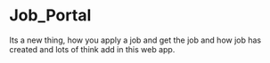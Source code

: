 # Job_Portal
Its a new thing, how you apply a job and get the job and how job has created and lots of think add in this web app.
